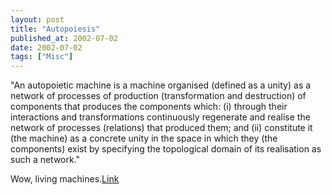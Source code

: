 ```yaml
---
layout: post
title: "Autopoiesis"
published_at: 2002-07-02
date: 2002-07-02
tags: ["Misc"]
---
```


"An autopoietic machine is a machine organised (defined as a unity) as a network of processes of production (transformation and destruction) of components that produces the components which: (i) through their interactions and transformations continuously regenerate and realise the network of processes (relations) that produced them; and (ii) constitute it (the machine) as a concrete unity in the space in which they (the components) exist by specifying the topological domain of its realisation as such a network."  

Wow, living machines.[Link](http://www.cs.ucl.ac.uk/staff/t.quick/autopoiesis.html)  